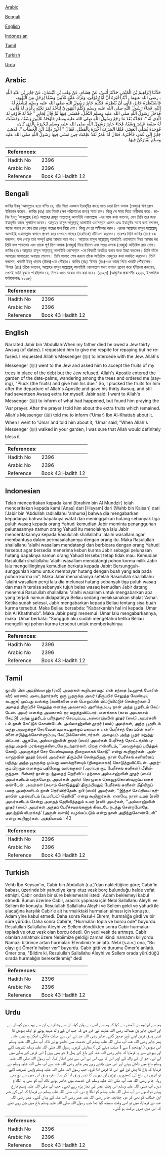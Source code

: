 [Arabic](#arabic)

[Bengali](#bengali)

[English](#english)

[Indonesian](#indonesian)

[Tamil](#tamil)

[Turkish](#turkish)

[Urdu](#urdu)

## Arabic


<div dir="rtl" lang="ar" style={{fontSize:'larger',backgroundColor:'#f8f9fa',padding:20}}>
حَدَّثَنَا إِبْرَاهِيمُ بْنُ الْمُنْذِرِ، حَدَّثَنَا أَنَسٌ، عَنْ هِشَامٍ، عَنْ وَهْبِ بْنِ كَيْسَانَ، عَنْ جَابِرِ بْنِ عَبْدِ اللَّهِ ـ رضى الله عنهما ـ أَنَّهُ أَخْبَرَهُ أَنَّ أَبَاهُ تُوُفِّيَ، وَتَرَكَ عَلَيْهِ ثَلاَثِينَ وَسْقًا لِرَجُلٍ مِنَ الْيَهُودِ، فَاسْتَنْظَرَهُ جَابِرٌ، فَأَبَى أَنْ يُنْظِرَهُ، فَكَلَّمَ جَابِرٌ رَسُولَ اللَّهِ صلى الله عليه وسلم لِيَشْفَعَ لَهُ إِلَيْهِ، فَجَاءَ رَسُولُ اللَّهِ صلى الله عليه وسلم وَكَلَّمَ الْيَهُودِيَّ لِيَأْخُذَ ثَمَرَ نَخْلِهِ بِالَّذِي لَهُ فَأَبَى، فَدَخَلَ رَسُولُ اللَّهِ صلى الله عليه وسلم النَّخْلَ، فَمَشَى فِيهَا ثُمَّ قَالَ لِجَابِرٍ ‏"‏ جُدَّ لَهُ فَأَوْفِ لَهُ الَّذِي لَهُ ‏"‏‏.‏ فَجَدَّهُ بَعْدَ مَا رَجَعَ رَسُولُ اللَّهِ صلى الله عليه وسلم فَأَوْفَاهُ ثَلاَثِينَ وَسْقًا، وَفَضَلَتْ لَهُ سَبْعَةَ عَشَرَ وَسْقًا، فَجَاءَ جَابِرٌ رَسُولَ اللَّهِ صلى الله عليه وسلم لِيُخْبِرَهُ بِالَّذِي كَانَ، فَوَجَدَهُ يُصَلِّي الْعَصْرَ، فَلَمَّا انْصَرَفَ أَخْبَرَهُ بِالْفَضْلِ، فَقَالَ ‏"‏ أَخْبِرْ ذَلِكَ ابْنَ الْخَطَّابِ ‏"‏‏.‏ فَذَهَبَ جَابِرٌ إِلَى عُمَرَ، فَأَخْبَرَهُ‏.‏ فَقَالَ لَهُ عُمَرُ لَقَدْ عَلِمْتُ حِينَ مَشَى فِيهَا رَسُولُ اللَّهِ صلى الله عليه وسلم لَيُبَارَكَنَّ فِيهَا‏.‏
</div>
<div style={{backgroundColor:'#f8f9fa',padding:20, marginBottom: 10}}><table> <thead> <tr> <th>References:</th> <th></th> </tr> </thead> <tbody><tr><td>Hadith No</td><td>2396</td></tr><tr><td>Arabic No</td><td>2396</td></tr><tr><td>Reference</td><td>Book 43 Hadith 12</td></tr></tbody></table></div>

## Bengali


<div dir="ltr" lang="bn" style={{fontSize:'larger',backgroundColor:'#f8f9fa',padding:20}}>
জাবির ইবনু ‘আবদুল্লাহ হতে বর্ণিত যে, তাঁর পিতা একজন ইয়াহূদীর কাছে হতে নেয়া ত্রিশ ওসাক (খেজুর) ঋণ রেখে ইন্তিকাল করেন। জাবির (রাঃ) তার নিকট (ঋণ পরিশোধের জন্য) সময় চান। কিন্তু সে সময় দিতে অস্বীকার করে। জাবির ইবনু ‘আবদুল্লাহ (রাঃ) আল্লাহর রাসূল সাল্লাল্লাহু আলাইহি ওয়াসাল্লাম -এর সঙ্গে কথা বললেন, যেন তিনি তার জন্য ইয়াহূদীর কাছে সুপারিশ করেন। আল্লাহর রাসূল সাল্লাল্লাহু আলাইহি ওয়াসাল্লাম এলেন এবং ইয়াহূদীর সাথে কথা বললেন, ঋণের বদলে সে যেন তার খেজুর গাছের ফল নিয়ে নেয়। কিন্তু সে তা অস্বীকার করল। এরপর আল্লাহর রাসূল সাল্লাল্লাহু আলাইহি ওয়াসাল্লাম বাগানে প্রবেশ করে সেখানে গাছের (চারদিকে) হাঁটাচলা করলেন। তারপর তিনি জাবির (রাঃ)-কে বললেন, ফল পেড়ে তার সম্পূর্ণ প্রাপ্য আদায় করে দাও। আল্লাহর রাসূল সাল্লাল্লাহু আলাইহি ওয়াসাল্লাম ফিরে আসার পর তিনি ফল পাড়লেন এবং তাকে পূর্ণ ত্রিশ ওসাক (খেজুর) দিয়ে দিলেন এবং সতর ওসাক (খেজুর) অতিরিক্ত রয়ে গেল। জাবির (রাঃ) আল্লাহর রাসূল সাল্লাল্লাহু আলাইহি ওয়াসাল্লাম -কে বিষয়টি অবহিত করার জন্য ইচ্ছা করলেন। তিনি তাঁকে আসরের সালাতরত অবস্থায় পেলেন। তিনি সালাত শেষ করলে তাঁকে অতিরিক্ত খেজুরের কথা অবহিত করলেন। তিনি বললেন, খবরটি ইবনু খাত্তাব (উমর)-কে পৌঁছাও। জাবির (রাঃ) ‘উমার (রাঃ)-এর কাছে গিয়ে খবরটি পৌঁছালেন। ‘উমার (রাঃ) তাঁকে বললেন, আল্লাহর রাসূল সাল্লাল্লাহু আলাইহি ওয়াসাল্লাম যখন বাগানে প্রবেশ করে হাঁটাচলা করলেন, তখনই আমি বুঝতে পারছিলাম যে, নিশ্চয় এতে বরকত দান করা হবে। (২১২৭) (আধুনিক প্রকাশনীঃ ২২২১, ইসলামিক ফাউন্ডেশনঃ ২২৩৮)
</div>
<div style={{backgroundColor:'#f8f9fa',padding:20, marginBottom: 10}}><table> <thead> <tr> <th>References:</th> <th></th> </tr> </thead> <tbody><tr><td>Hadith No</td><td>2396</td></tr><tr><td>Arabic No</td><td>2396</td></tr><tr><td>Reference</td><td>Book 43 Hadith 12</td></tr></tbody></table></div>

## English


<div dir="ltr" lang="en" style={{fontSize:'larger',backgroundColor:'#f8f9fa',padding:20}}>
Narrated Jabir bin 'Abdullah:When my father died he owed a Jew thirty Awsuq (of dates). I requested him to give me respite for repaying but he refused. I requested Allah's Messenger (ﷺ) to intercede with the Jew. Allah's Messenger (ﷺ) went to the Jew and asked him to accept the fruits of my trees in place of the debt but the Jew refused. Allah's Apostle entered the garden of the date-palms, wandering among the trees and ordered me (saying), "Pluck (the fruits) and give him his due." So, I plucked the fruits for him after the departure of Allah's Apostle and gave his thirty Awsuq, and still had seventeen Awsuq extra for myself. Jabir said: I went to Allah's Messenger (ﷺ) to inform of what had happened, but found him praying the 'Asr prayer. After the prayer I told him about the extra fruits which remained. Allah's Messenger (ﷺ) told me to inform ('Umar) Ibn Al-Khattab about it. When I went to 'Umar and told him about it, 'Umar said, "When Allah's Messenger (ﷺ) walked in your garden, I was sure that Allah would definitely bless it
</div>
<div style={{backgroundColor:'#f8f9fa',padding:20, marginBottom: 10}}><table> <thead> <tr> <th>References:</th> <th></th> </tr> </thead> <tbody><tr><td>Hadith No</td><td>2396</td></tr><tr><td>Arabic No</td><td>2396</td></tr><tr><td>Reference</td><td>Book 43 Hadith 12</td></tr></tbody></table></div>

## Indonesian


<div dir="ltr" lang="id" style={{fontSize:'larger',backgroundColor:'#f8f9fa',padding:20}}>
Telah menceritakan kepada kami [Ibrahim bin Al Mundzir] telah menceritakan kepada kami [Anas] dari [Hisyam] dari [Wahb bin Kaisan] dari [Jabir bin 'Abdullah radliallahu 'anhuma] bahwa dia mengabarkan kepadanya bahwa bapaknya wafat dan meninggalkan hutang sebanyak tiga puluh wasaq kepada orang Yahudi kemudian Jabir meminta penangguhan pelunasannya namun orang Yahudi itu menolaknya lalu Jabir menceritakannya kepada Rasulullah shallallahu 'alaihi wasallam agar membantuya dalam permasalahannya dengan orang itu. Maka Rasulullah shallallahu 'alaihi wasallam mendatangi dan berbicara dengan orang Yahudi tersebut agar bersedia menerima kebun kurma Jabir sebagai pelunasan hutang bapaknya namun orang Yahudi tersebut tetap tidak mau. Kemudian Rasulullah shallallahu 'alaihi wasallam mendatangi pohon korma milik Jabir lalu mengelilinginya kemudian berkata kepada Jabir: Bersungguh-sungguhlah kamu untuk membayar hutang dengan buah yang ada pada pohon kurma ini". Maka Jabir menandainya setelah Rasulullah shallallahu 'alaihi wasallam pergi lalu dia melunasi hutang sebanyak tiga puluh wasaq dan masih tersisa sebanyak tujuh belas wasaq kemudian Jabir datang menemui Rasulullah shallallahu 'alaihi wasallam untuk mengabarkan apa yang terjadi namun didapatinya Beliau sedang melaksanakan shalat 'Ashar. Ketika sudah selesai, Jabir mengabarkan kepada Beliau tentang sisa buah kurma tersebut. Maka Beliau bersabda: "Kabarkanlah hal ini kepada 'Umar bin Al Khaththob". Maka Jabir pergi menemui 'Umar lalu mengabarkannya, maka 'Umar berkata: "Sungguh aku sudah mengetahui ketika Beliau mengelilingi pohon kurma tersebut untuk memberkahinya
</div>
<div style={{backgroundColor:'#f8f9fa',padding:20, marginBottom: 10}}><table> <thead> <tr> <th>References:</th> <th></th> </tr> </thead> <tbody><tr><td>Hadith No</td><td>2396</td></tr><tr><td>Arabic No</td><td>2396</td></tr><tr><td>Reference</td><td>Book 43 Hadith 12</td></tr></tbody></table></div>

## Tamil


<div dir="ltr" lang="ta" style={{fontSize:'larger',backgroundColor:'#f8f9fa',padding:20}}>
ஜாபிர் பின் அப்தில்லாஹ் (ரலி) அவர்கள் கூறியதாவது: என் தந்தை (உஹுத் போரில் வீர) மரணம் அடைந்தார்கள்; ஒரு யூதருக்கு அவர் (திருப்பிச் செலுத்த வேண்டிய கடனாக) முப்பது வஸ்க்கு (கனி)களை என் பொறுப்பில் விட்டுவிட்டுச் சென்றார்கள்.3 அதைத் திருப்பிச் செலுத்த எனக்கு அவகாசம் அளிக்கும்படி நான் அந்த யூதரிடம் கேட்டேன். அவர் எனக்கு அவகாசம் தர மறுத்துவிட்டார். எனக்காக (கால அவகாசம் கேட்டு) அந்த யூதரிடம் பரிந்துரை செய்யும்படி அல்லாஹ்வின் தூதர் (ஸல்) அவர்களிடம் நான் கேட்டுக் கொண்டேன். அல்லாஹ்வின் தூதர் (ஸல்) அவர்கள், அந்த யூதரிடம் வந்து அவருக்குச் சேரவேண்டிய கடனுக்குப் பகரமாக என் பேரீச்சந் தோப்பின் கனிகளை எடுத்துக்கொள்ளும்படி கேட்டுக்கொண்டார்கள். அதையும் அந்த யூதர் மறுத்துவிட்டார். ஆகவே, அல்லாஹ்வின் தூதர் (ஸல்) அவர்கள் பேரீச்சந் தோட்டத்தில் புகுந்து அதன் மரங்களுக்கிடையே நடந்தார்கள். பிறகு என்னிடம், ‘‘அவருக்குப் பறித்துக் கொடு. அவருக்குச் சேர வேண்டியதை நிறைவாகக் கொடு” என்று கூறினார்கள். அல்லாஹ்வின் தூதர் (ஸல்) அவர்கள் திரும்பிச் சென்றபிறகு, நான் பேரீச்சங் கனிகளைப் பறித்து அந்த யூதருக்கு முப்பது வஸ்க்குளையும் (நிறைவாகக்) கொடுத்துவிட்டேன். அதற்குப் பிறகும் எனக்குப் பதினேழு வஸ்க்குகள் (அளவுக் குப் பேரீச்சங் கனிகள்) மீதியிருந்தன. பின்னர் நான் நடந்ததைத் தெரிவிப்ப தற்காக அல்லாஹ்வின் தூதர் (ஸல்) அவர்களிடம் வந்தபோது, அவர்கள் அஸ்ர் தொழுகை தொழுதுகொண்டிருப்ப தைக் கண்டேன். அவர்கள் (சலாம் கொடுத்துத்) திரும்பியதும் பேரீச்சங் கனிகள் மீதியிருப்பதை அவர்களிடம் நான் தெரிவித்தேன். நபி (ஸல்) அவர்கள், ‘‘இந்தச் செய்தியை கத்தாபின் புதல்வரிடம் (உமரிடம்) தெரிவி” என்று கூறினார்கள். எனவே, நான் உமர் (ரலி) அவர்களிடம் சென்று அதைத் தெரிவித்ததும் உமர் (ரலி) அவர்கள், ‘‘அல்லாஹ்வின் தூதர் (ஸல்) அவர்கள் அந்தப் பேரீச்சமரங்களுக் கிடையே நடந்து சென்றபோதே, அவற்றில் யிபரக்கத்’ (அருள் வளம்) வழங்கப்படும் என்று நான் அறிந்துகொண்டேன்” என்று கூறினார்கள். அத்தியாயம் : 43
</div>
<div style={{backgroundColor:'#f8f9fa',padding:20, marginBottom: 10}}><table> <thead> <tr> <th>References:</th> <th></th> </tr> </thead> <tbody><tr><td>Hadith No</td><td>2396</td></tr><tr><td>Arabic No</td><td>2396</td></tr><tr><td>Reference</td><td>Book 43 Hadith 12</td></tr></tbody></table></div>

## Turkish


<div dir="ltr" lang="tr" style={{fontSize:'larger',backgroundColor:'#f8f9fa',padding:20}}>
Vehb İbn Keysan'ın, Cabir bin Abdullah (r.a.)'dan naklettiğine göre; Cabir'in babası, üzerinde bir yahudiye karşı otuz vesk borç bulunduğu halde vefat etmişti. Cabir ondan bir süre beklemesini istedi. Adam beklemeyi kabul etmedi. Bunun üzerine Cabir, aracılık yapması için Nebi Sallallahu Aleyhi ve Sellem ile konuştu. Resulullah Sallallahu Aleyhi ve Sellem geldi ve yahudi ile alacağına karşılık Cabir'e ait hurmalıktaki hurmaları alması için konuştu. Adam yine kabul etmedi. Daha sonra Resul-i Ekrem, hurmalığa girdi ve bir süre yürüdü. Daha sonra Cabir'e, "Hurmaları topla ve borcu öde" buyurdu. Resulullah Sallallahu Aleyhi ve Sellem döndükten sonra Cabir hurmaları topladı ve otuz vesk olan borcu ödedi. On yedi vesk de artmıştı. Cabir olanları anlatmak üzere Nebiimize geldiği zaman ikindi namazını kılıyordu. Namazı bitirince artan hurmaları Efendimiz'e anlattı. Nebi (s.a.v.) ona, "Bu olayı git Ömer'e haber ver" buyurdu. Cabir gitti ve durumu Ömer'e anlattı. Ömer ona, "Bildim ki, Resulullah Sallallahu Aleyhi ve Sellem orada yürüdüğü sırada hurmalığın bereketlenmiş" dedi
</div>
<div style={{backgroundColor:'#f8f9fa',padding:20, marginBottom: 10}}><table> <thead> <tr> <th>References:</th> <th></th> </tr> </thead> <tbody><tr><td>Hadith No</td><td>2396</td></tr><tr><td>Arabic No</td><td>2396</td></tr><tr><td>Reference</td><td>Book 43 Hadith 12</td></tr></tbody></table></div>

## Urdu


<div dir="rtl" lang="ur" style={{fontSize:'larger',backgroundColor:'#f8f9fa',padding:20}}>
ہم سے ابراہیم بن المنذر نے کہا کہ ہم سے انس نے بیان کیا، ان سے ہشام نے، ان سے وہب بن کیسان نے اور انہیں جابر بن عبداللہ رضی اللہ عنہما نے خبر دی کہ جب ان کے والد شہید ہوئے تو ایک یہودی کا تیس وسق قرض اپنے اوپر چھوڑ گئے۔ جابر رضی اللہ عنہ نے اس سے مہلت مانگی، لیکن وہ نہیں مانا۔ پھر جابر رضی اللہ عنہ آپ صلی اللہ علیہ وسلم کی خدمت میں حاضر ہوئے تاکہ آپ صلی اللہ علیہ وسلم اس یہودی ( ابوشحم ) سے ( مہلت دینے کی ) سفارش کریں۔ رسول اللہ صلی اللہ علیہ وسلم تشریف لائے اور یہودی سے یہ فرمایا کہ جابر رضی اللہ عنہ کے باغ کے پھل ( جو بھی ہوں ) اس قرض کے بدلے میں لے لے۔ جو ان کے والد کے اوپر اس کا ہے، اس نے اس سے بھی انکار کیا۔ اب رسول اللہ صلی اللہ علیہ وسلم باغ میں داخل ہوئے اور اس میں چلتے رہے پھر جابر رضی اللہ عنہ سے آپ صلی اللہ علیہ وسلم نے فرمایا کہ باغ کا پھل توڑ کے اس کا قرض ادا کرو۔ جب رسول اللہ صلی اللہ علیہ وسلم واپس تشریف لائے تو انہوں نے باغ کی کھجوریں توڑیں اور یہودی کا تیس وسق ادا کر دیا۔ سترہ وسق اس میں سے بچ بھی رہا۔ جابر رضی اللہ عنہ آپ صلی اللہ علیہ وسلم کی خدمت میں حاضر ہوئے تاکہ آپ کو بھی یہ اطلاع دیں۔ آپ صلی اللہ علیہ وسلم اس وقت عصر کی نماز پڑھ رہے تھے۔ جب آپ صلی اللہ علیہ وسلم فارغ ہوئے تو انہوں نے آپ صلی اللہ علیہ وسلم کو اطلاع دی۔ آپ صلی اللہ علیہ وسلم نے فرمایا کہ اس کی خبر ابن خطاب کو بھی کر دو۔ چنانچہ جابر رضی اللہ عنہ عمر رضی اللہ عنہ کے یہاں گئے۔ عمر رضی اللہ عنہ نے فرمایا، میں تو اسی وقت سمجھ گیا تھا جب رسول اللہ صلی اللہ علیہ وسلم باغ میں چل رہے تھے کہ اس میں ضرور برکت ہو گئی۔
</div>
<div style={{backgroundColor:'#f8f9fa',padding:20, marginBottom: 10}}><table> <thead> <tr> <th>References:</th> <th></th> </tr> </thead> <tbody><tr><td>Hadith No</td><td>2396</td></tr><tr><td>Arabic No</td><td>2396</td></tr><tr><td>Reference</td><td>Book 43 Hadith 12</td></tr></tbody></table></div>